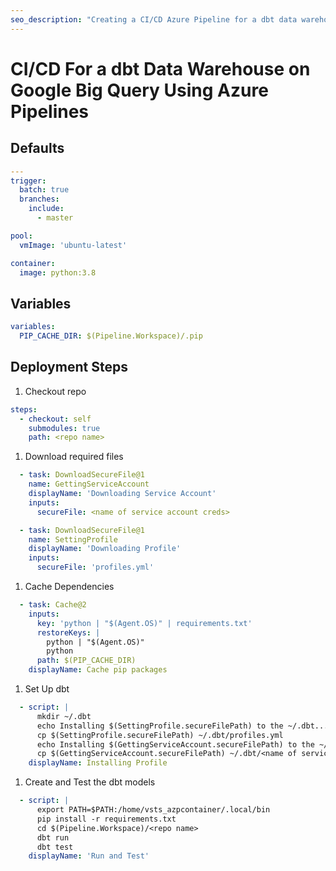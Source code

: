 ```yaml
---
seo_description: "Creating a CI/CD Azure Pipeline for a dbt data warehouse on Google Big Query"
---
```


# CI/CD For a dbt Data Warehouse on Google Big Query Using Azure Pipelines

## Defaults

```yaml
---
trigger:
  batch: true
  branches:
    include:
      - master

pool:
  vmImage: 'ubuntu-latest'

container:
  image: python:3.8
```

## Variables

```yaml
variables:
  PIP_CACHE_DIR: $(Pipeline.Workspace)/.pip
```

## Deployment Steps

1. Checkout repo
 
```yaml
steps:
  - checkout: self
    submodules: true
    path: <repo name>
```

1. Download required files

```yaml
  - task: DownloadSecureFile@1
    name: GettingServiceAccount
    displayName: 'Downloading Service Account'
    inputs:
      secureFile: <name of service account creds>

  - task: DownloadSecureFile@1
    name: SettingProfile
    displayName: 'Downloading Profile'
    inputs:
      secureFile: 'profiles.yml'
```

1. Cache Dependencies

```yaml
  - task: Cache@2
    inputs:
      key: 'python | "$(Agent.OS)" | requirements.txt'
      restoreKeys: |
        python | "$(Agent.OS)"
        python
      path: $(PIP_CACHE_DIR)
    displayName: Cache pip packages
```

1. Set Up dbt

```yaml
  - script: |
      mkdir ~/.dbt
      echo Installing $(SettingProfile.secureFilePath) to the ~/.dbt...
      cp $(SettingProfile.secureFilePath) ~/.dbt/profiles.yml
      echo Installing $(GettingServiceAccount.secureFilePath) to the ~/.dbt...
      cp $(GettingServiceAccount.secureFilePath) ~/.dbt/<name of service account creds>
    displayName: Installing Profile
```

1. Create and Test the dbt models

```yaml
  - script: |
      export PATH=$PATH:/home/vsts_azpcontainer/.local/bin
      pip install -r requirements.txt
      cd $(Pipeline.Workspace)/<repo name>
      dbt run
      dbt test
    displayName: 'Run and Test'
```
